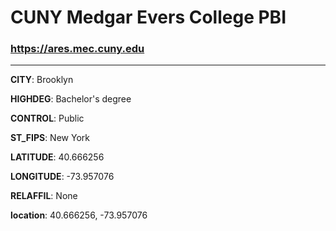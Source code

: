 # CUNY Medgar Evers College PBI
### https://ares.mec.cuny.edu
---
**CITY**: Brooklyn

**HIGHDEG**: Bachelor's degree

**CONTROL**: Public

**ST_FIPS**: New York

**LATITUDE**: 40.666256

**LONGITUDE**: -73.957076

**RELAFFIL**: None

**location**: 40.666256, -73.957076